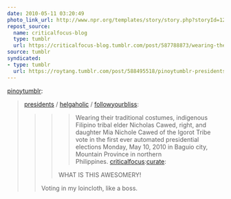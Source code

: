 ```yaml
---
date: 2010-05-11 03:20:49
photo_link_url: http://www.npr.org/templates/story/story.php?storyId=126525069
repost_source:
  name: criticalfocus-blog
  type: tumblr
  url: https://criticalfocus-blog.tumblr.com/post/587788873/wearing-their-traditional-costumes-indigenous
source: tumblr
syndicated:
- type: tumblr
  url: https://roytang.tumblr.com/post/588495518/pinoytumblr-presidents-helgaholic
---
```


<p><a href="http://www.pinoytumblr.com/post/588331330/presidents-helgaholic-followyourbliss">pinoytumblr</a>:</p>
<blockquote>
<p><a href="http://presidents.tumblr.com/post/588258683/helgaholic-followyourbliss-wearing-their">presidents</a> / <a href="http://helgaholic.com/post/588158177/followyourbliss-wearing-their-traditional">helgaholic</a> / <a href="http://followyourbliss.tumblr.com/post/588013009">followyourbliss</a>:</p>
<blockquote>
<blockquote>
<blockquote>
<p>Wearing their traditional costumes, indigenous Filipino tribal elder Nicholas Cawed, right, and daughter Mia Nichole Cawed of the Igorot Tribe vote in the first ever automated presidential elections Monday, May 10, 2010 in Baguio city, Mountain Province in northern Philippines. <a href="http://criticalfocus.tumblr.com/post/587788873/wearing-their-traditional-costumes-indigenous">criticalfocus</a>:<a href="http://curate.tumblr.com/post/587903389/wearing-their-traditional-costumes-indigenous">curate</a>:</p>
</blockquote>
<p>WHAT IS THIS AWESOMERY!</p>
</blockquote>
<p>Voting in my loincloth, like a boss.</p>
</blockquote>
</blockquote>